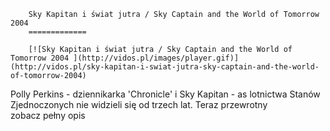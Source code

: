 
        Sky Kapitan i świat jutra / Sky Captain and the World of Tomorrow 2004 
        =============
        
        [![Sky Kapitan i świat jutra / Sky Captain and the World of Tomorrow 2004 ](http://vidos.pl/images/player.gif)](http://vidos.pl/sky-kapitan-i-swiat-jutra-sky-captain-and-the-world-of-tomorrow-2004)
        
        
 Polly Perkins - dziennikarka 'Chronicle' i Sky Kapitan - as lotnictwa Stanów Zjednoczonych nie widzieli się od trzech lat. Teraz przewrotny zobacz pełny opis
    